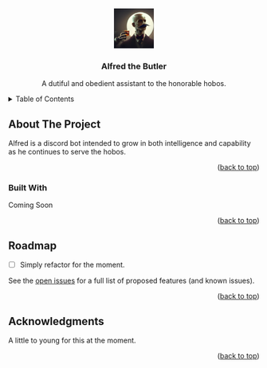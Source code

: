 
<a name="readme-top"></a>

<!-- PROJECT LOGO -->
<br />
<div align="center">
  <a href="https://github.com/othneildrew/Best-README-Template">
    <img src="images/AlfredPic.jpg" alt="Logo" width="80" height="80">
  </a>

  <h3 align="center">Alfred the Butler</h3>

  <p align="center">
    A dutiful and obedient assistant to the honorable hobos.
    <br />
  </p>
</div>

<!-- TABLE OF CONTENTS -->
<details>
  <summary>Table of Contents</summary>
  <ol>
    <li>
      <a href="#about-the-project">About The Project</a>
      <ul>
        <li><a href="#built-with">Built With</a></li>
      </ul>
    </li>
    <li><a href="#roadmap">Roadmap</a></li>
    <li><a href="#acknowledgments">Acknowledgments</a></li>
  </ol>
</details>



<!-- ABOUT THE PROJECT -->
## About The Project

Alfred is a discord bot intended to grow in both intelligence and capability as he continues to serve the hobos.

<p align="right">(<a href="#readme-top">back to top</a>)</p>



### Built With

Coming Soon

<!-- * [![Next][Next.js]][Next-url] -->

<p align="right">(<a href="#readme-top">back to top</a>)</p>

<!-- ROADMAP -->
## Roadmap

- [ ] Simply refactor for the moment.

See the [open issues](https://github.com/TaylorChaseHunter/Alfred/issues) for a full list of proposed features (and known issues).

<p align="right">(<a href="#readme-top">back to top</a>)</p>


<!-- ACKNOWLEDGMENTS -->
## Acknowledgments

A little to young for this at the moment.

<p align="right">(<a href="#readme-top">back to top</a>)</p>


